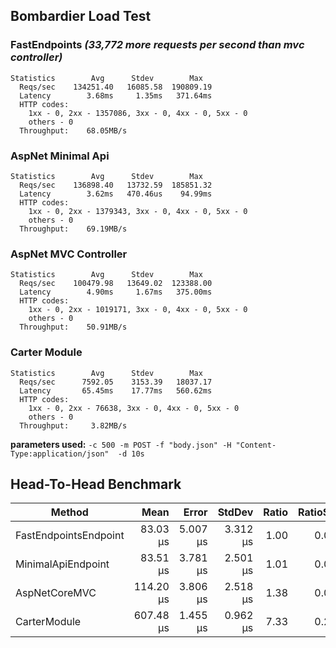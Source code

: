 ## Bombardier Load Test

### FastEndpoints *(33,772 more requests per second than mvc controller)*
```
Statistics        Avg      Stdev        Max
  Reqs/sec    134251.40   16085.58  190809.19
  Latency        3.68ms     1.35ms   371.64ms
  HTTP codes:
    1xx - 0, 2xx - 1357086, 3xx - 0, 4xx - 0, 5xx - 0
    others - 0
  Throughput:    68.05MB/s
```
### AspNet Minimal Api
```
Statistics        Avg      Stdev        Max
  Reqs/sec    136898.40   13732.59  185851.32
  Latency        3.62ms   470.46us    94.99ms
  HTTP codes:
    1xx - 0, 2xx - 1379343, 3xx - 0, 4xx - 0, 5xx - 0
    others - 0
  Throughput:    69.19MB/s
```
### AspNet MVC Controller
```
Statistics        Avg      Stdev        Max
  Reqs/sec    100479.98   13649.02  123388.00
  Latency        4.90ms     1.67ms   375.00ms
  HTTP codes:
    1xx - 0, 2xx - 1019171, 3xx - 0, 4xx - 0, 5xx - 0
    others - 0
  Throughput:    50.91MB/s
```
### Carter Module
```
Statistics        Avg      Stdev        Max
  Reqs/sec      7592.05    3153.39   18037.17
  Latency       65.45ms    17.77ms   560.62ms
  HTTP codes:
    1xx - 0, 2xx - 76638, 3xx - 0, 4xx - 0, 5xx - 0
    others - 0
  Throughput:     3.82MB/s
```

**parameters used:** `-c 500 -m POST -f "body.json" -H "Content-Type:application/json"  -d 10s`

 <!-- .\bomb.exe -c 500 -m POST -f "body.json" -H "Content-Type:application/json"  -d 10s http://localhost:5000/benchmark/ok/123 -->

<!-- ```
{
  "FirstName": "xxc",
  "LastName": "yyy",
  "Age": 23,
  "PhoneNumbers": [
    "1111111111",
    "2222222222",
    "3333333333",
    "4444444444",
    "5555555555"
  ]
}
``` -->

## Head-To-Head Benchmark

|                Method |      Mean |    Error |   StdDev | Ratio | RatioSD |  Gen 0 |  Gen 1 | Allocated |
|---------------------- |----------:|---------:|---------:|------:|--------:|-------:|-------:|----------:|
| FastEndpointsEndpoint |  83.03 μs | 5.007 μs | 3.312 μs |  1.00 |    0.00 | 2.6000 | 0.1000 |     22 KB |
|    MinimalApiEndpoint |  83.51 μs | 3.781 μs | 2.501 μs |  1.01 |    0.03 | 2.5000 |      - |     21 KB |
|         AspNetCoreMVC | 114.20 μs | 3.806 μs | 2.518 μs |  1.38 |    0.06 | 3.4000 | 0.2000 |     28 KB |
|          CarterModule | 607.48 μs | 1.455 μs | 0.962 μs |  7.33 |    0.29 | 5.9000 | 2.9000 |     48 KB |